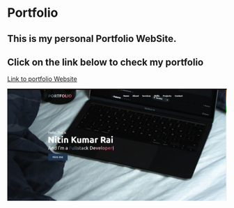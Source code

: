 # Portfolio  
## This is my personal Portfolio WebSite.  
## Click on the link below to check my portfolio  
[Link to portfolio Website](https://whitewolf1237.github.io/Portfolio/)

![Image](Example.png)
